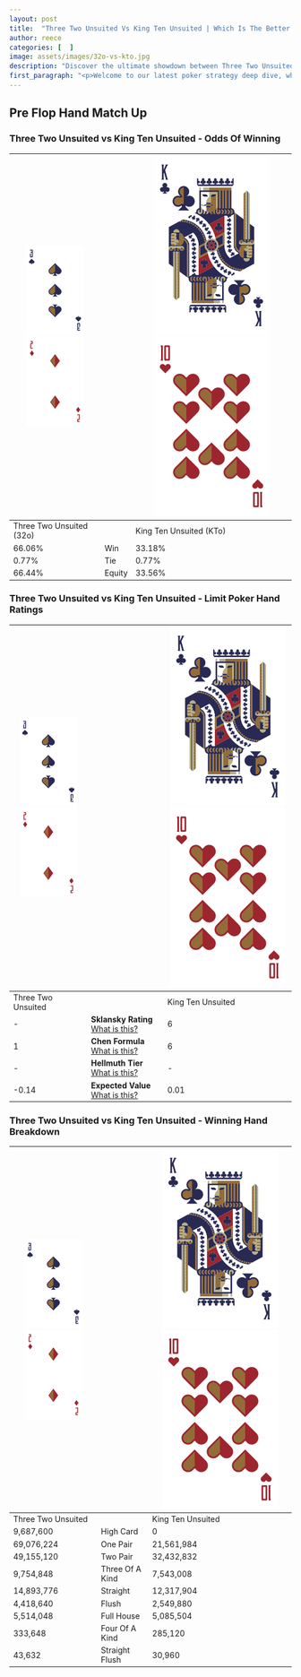 ```yaml
---
layout: post
title:  "Three Two Unsuited Vs King Ten Unsuited | Which Is The Better Hand In Poker? A Complete Guide"
author: reece
categories: [  ]
image: assets/images/32o-vs-kto.jpg
description: "Discover the ultimate showdown between Three Two Unsuited and King Ten Unsuited in poker! Uncover the odds, strategies, and scenarios where one hand triumphs over the other. Get ready to up your poker game with this thrilling analysis."
first_paragraph: "<p>Welcome to our latest poker strategy deep dive, where we're pitting two distinct hands against each other in a high-stakes showdown: Three Two Unsuited vs King Ten Unsuited.</p><p>In the dynamic world of poker, every decision counts, and knowing which hand holds the upper hand is key to your success at the table.</p><p>In this article, we'll dissect these two hands, explore the scenarios where one dominates the other, and equip you with the knowledge to make strategic choices that can tip the odds in your favor.</p><p>Get ready to unravel the intriguing dynamics of these poker hands and elevate your game to new heights.</p>"
---
```




[comment]: # (sp0)

## Pre Flop Hand Match Up

<div class="table hand-ratings" markdown="1"> 



### Three Two Unsuited vs King Ten Unsuited - Odds Of Winning


    
| ![image info](assets/images/hand1/3.png) ![image info](assets/images/hand1/2o.png) |  | ![image info](assets/images/hand2/K.png) ![image info](assets/images/hand2/To.png) |
| -------- | -------- | -------- |
| Three Two Unsuited (32o) |  | King Ten Unsuited (KTo) |
| 66.06% | Win | 33.18% |
| 0.77% | Tie | 0.77% |
| 66.44% | Equity | 33.56% |




[comment]: # (sp1)



### Three Two Unsuited vs King Ten Unsuited - Limit Poker Hand Ratings


    
| ![image info](assets/images/hand1/3.png) ![image info](assets/images/hand1/2o.png) |  | ![image info](assets/images/hand2/K.png) ![image info](assets/images/hand2/To.png) |
| -------- | -------- | -------- |
| Three Two Unsuited |  | King Ten Unsuited |
| - | **Sklansky Rating** [What is this?](/sklansky-rating-explained) | 6 |
| 1 | **Chen Formula** [What is this?](/chen-formula-explained) | 6 |
| - | **Hellmuth Tier** [What is this?](/Hellmuth-tier-explained) | - |
| -0.14 | **Expected Value** [What is this?](/expected-value-explained) | 0.01 |




[comment]: # (sp2)



### Three Two Unsuited vs King Ten Unsuited - Winning Hand Breakdown


    
| ![image info](assets/images/hand1/3.png) ![image info](assets/images/hand1/2o.png) |  | ![image info](assets/images/hand2/K.png) ![image info](assets/images/hand2/To.png) |
| -------- | -------- | -------- |
| Three Two Unsuited |  | King Ten Unsuited |
| 9,687,600 | High Card | 0 |
| 69,076,224 | One Pair | 21,561,984 |
| 49,155,120 | Two Pair | 32,432,832 |
| 9,754,848 | Three Of A Kind | 7,543,008 |
| 14,893,776 | Straight | 12,317,904 |
| 4,418,640 | Flush | 2,549,880 |
| 5,514,048 | Full House | 5,085,504 |
| 333,648 | Four Of A Kind | 285,120 |
| 43,632 | Straight Flush | 30,960 |




[comment]: # (sp3)



</div>

[comment]: # (sp4)



[comment]: # (sp5)

